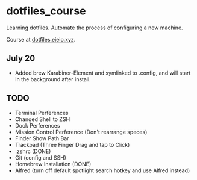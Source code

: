 # dotfiles_course
Learning dotfiles. Automate the process of configuring a new machine.

Course at [dotfiles.eieio.xyz](http://dotfiles.eieio.xyz).

## July 20
 - Added brew Karabiner-Element and symlinked to .config, and will start in the background after install.

## TODO
- Terminal Perferences
- Changed Shell to ZSH
- Dock Perferences
- Mission Control Perference (Don't rearrange speces)
- Finder Show Path Bar
- Trackpad (Three Finger Drag and tap to Click)
- .zshrc (DONE)
- Git (config and SSH)
- Homebrew Installation (DONE)
- Alfred (turn off default spotlight search hotkey and use Alfred instead)
